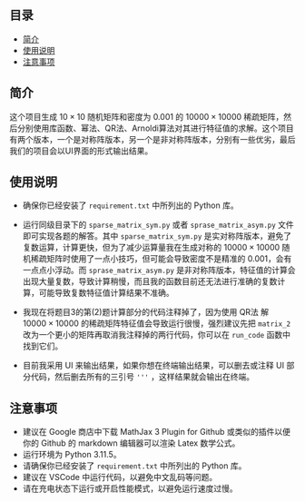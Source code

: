 ## 目录

- [简介](#简介)
- [使用说明](#使用说明)
- [注意事项](#注意事项)

## 简介

这个项目生成 $10\times 10$ 随机矩阵和密度为 $0.001$ 的 $10000\times 10000$ 稀疏矩阵，然后分别使用库函数、幂法、QR法、Arnoldi算法对其进行特征值的求解。这个项目有两个版本，一个是对称阵版本，另一个是非对称阵版本，分别有一些优劣，最后我们的项目会以UI界面的形式输出结果。

## 使用说明

- 确保你已经安装了 `requirement.txt` 中所列出的 Python 库。  
   
- 运行同级目录下的 `sparse_matrix_sym.py` 或者 `sprase_matrix_asym.py` 文件即可实现各题的解答。其中 `sparse_matrix_sym.py` 是实对称阵版本，避免了复数运算，计算更快，但为了减少运算量我在生成对称的 $10000\times 10000$ 随机稀疏矩阵时使用了一点小技巧，但可能会导致密度不是精准的 $0.001$，会有一点点小浮动。而 `sprase_matrix_asym.py` 是非对称阵版本，特征值的计算会出现大量复数，导致计算稍慢，而且我的函数目前还无法进行准确的复数计算，可能导致复数特征值计算结果不准确。
  
- 我现在将题目3的第(2)题计算部分的代码注释掉了，因为使用 QR法 解 $10000\times 10000$ 的稀疏矩阵特征值会导致运行很慢，强烈建议先把 `matrix_2` 改为一个更小的矩阵再取消我注释掉的两行代码，你可以在 `run_code` 函数中找到它们。

- 目前我采用 UI 来输出结果，如果你想在终端输出结果，可以删去或注释 UI 部分代码，然后删去所有的三引号 `'''` ，这样结果就会输出在终端。

## 注意事项

- 建议在 Google 商店中下载 MathJax 3 Plugin for Github 或类似的插件以便你的 Github 的 markdown 编辑器可以渲染 Latex 数学公式。
- 运行环境为 Python 3.11.5。
- 请确保你已经安装了 `requirement.txt` 中所列出的 Python 库。
- 建议在 VSCode 中运行代码，以避免中文乱码等问题。
- 请在充电状态下运行或开启性能模式，以避免运行速度过慢。

